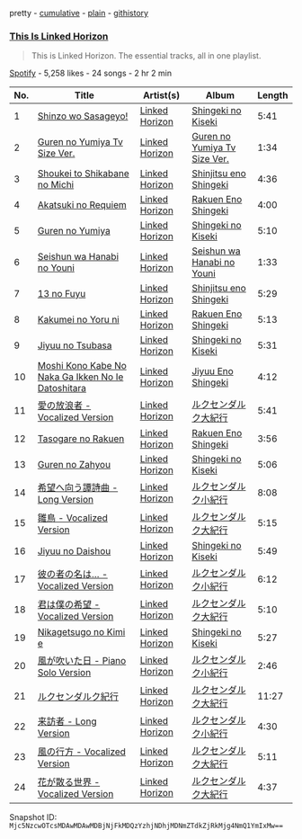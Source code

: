 pretty - [cumulative](/playlists/cumulative/37i9dQZF1DZ06evO1SlEIw.md) - [plain](/playlists/plain/37i9dQZF1DZ06evO1SlEIw) - [githistory](https://github.githistory.xyz/mackorone/spotify-playlist-archive/blob/main/playlists/plain/37i9dQZF1DZ06evO1SlEIw)

### [This Is Linked Horizon](https://open.spotify.com/playlist/37i9dQZF1DZ06evO1SlEIw)

> This is Linked Horizon\. The essential tracks, all in one playlist.

[Spotify](https://open.spotify.com/user/spotify) - 5,258 likes - 24 songs - 2 hr 2 min

| No. | Title | Artist(s) | Album | Length |
|---|---|---|---|---|
| 1 | [Shinzo wo Sasageyo!](https://open.spotify.com/track/5uraJqtCBvLpwt3VeomZdq) | [Linked Horizon](https://open.spotify.com/artist/3eNYrVLcWfjJ9JdH9kiPJO) | [Shingeki no Kiseki](https://open.spotify.com/album/24pr7CLiiJk8rUsXcocSA4) | 5:41 |
| 2 | [Guren no Yumiya Tv Size Ver.](https://open.spotify.com/track/6rsbsdiGDrYvhbb1K7ziTL) | [Linked Horizon](https://open.spotify.com/artist/3eNYrVLcWfjJ9JdH9kiPJO) | [Guren no Yumiya Tv Size Ver.](https://open.spotify.com/album/28mxaeUdRq9Z2f0BnrY9WT) | 1:34 |
| 3 | [Shoukei to Shikabane no Michi](https://open.spotify.com/track/7lcTpZtdTyfiIgVIpmTVut) | [Linked Horizon](https://open.spotify.com/artist/3eNYrVLcWfjJ9JdH9kiPJO) | [Shinjitsu eno Shingeki](https://open.spotify.com/album/36zFIAYiDzwr8ML2F6lEjH) | 4:36 |
| 4 | [Akatsuki no Requiem](https://open.spotify.com/track/2vH8JFJKfkAgZs1GFlOzGh) | [Linked Horizon](https://open.spotify.com/artist/3eNYrVLcWfjJ9JdH9kiPJO) | [Rakuen Eno Shingeki](https://open.spotify.com/album/6BDIotmFsibbcl4s5uaV4D) | 4:00 |
| 5 | [Guren no Yumiya](https://open.spotify.com/track/70p3HYq9iHZisJqpDmWd1U) | [Linked Horizon](https://open.spotify.com/artist/3eNYrVLcWfjJ9JdH9kiPJO) | [Shingeki no Kiseki](https://open.spotify.com/album/24pr7CLiiJk8rUsXcocSA4) | 5:10 |
| 6 | [Seishun wa Hanabi no Youni](https://open.spotify.com/track/7rNCnPglDEZn7pboEo24gC) | [Linked Horizon](https://open.spotify.com/artist/3eNYrVLcWfjJ9JdH9kiPJO) | [Seishun wa Hanabi no Youni](https://open.spotify.com/album/6LyBed3rgD3tqdWnPUyacK) | 1:33 |
| 7 | [13 no Fuyu](https://open.spotify.com/track/1orJXN3dA151HANn4gPZx2) | [Linked Horizon](https://open.spotify.com/artist/3eNYrVLcWfjJ9JdH9kiPJO) | [Shinjitsu eno Shingeki](https://open.spotify.com/album/36zFIAYiDzwr8ML2F6lEjH) | 5:29 |
| 8 | [Kakumei no Yoru ni](https://open.spotify.com/track/56eJgVP1LcvbuYecQicpYf) | [Linked Horizon](https://open.spotify.com/artist/3eNYrVLcWfjJ9JdH9kiPJO) | [Rakuen Eno Shingeki](https://open.spotify.com/album/6BDIotmFsibbcl4s5uaV4D) | 5:13 |
| 9 | [Jiyuu no Tsubasa](https://open.spotify.com/track/188vCXc4bAejLqGhpEVBGT) | [Linked Horizon](https://open.spotify.com/artist/3eNYrVLcWfjJ9JdH9kiPJO) | [Shingeki no Kiseki](https://open.spotify.com/album/24pr7CLiiJk8rUsXcocSA4) | 5:31 |
| 10 | [Moshi Kono Kabe No Naka Ga Ikken No Ie Datoshitara](https://open.spotify.com/track/2nHjd0aNkPjP5MnA6kMwFm) | [Linked Horizon](https://open.spotify.com/artist/3eNYrVLcWfjJ9JdH9kiPJO) | [Jiyuu Eno Shingeki](https://open.spotify.com/album/3SbektNvHcTUH5uP2fpiUP) | 4:12 |
| 11 | [愛の放浪者 \- Vocalized Version](https://open.spotify.com/track/2vHszXmgBO8zOR87nB2Gd2) | [Linked Horizon](https://open.spotify.com/artist/3eNYrVLcWfjJ9JdH9kiPJO) | [ルクセンダルク大紀行](https://open.spotify.com/album/4tJAqLvsQbbQKbRxMax1Kd) | 5:41 |
| 12 | [Tasogare no Rakuen](https://open.spotify.com/track/75S5vWZUfeTs1Bf6P6yXei) | [Linked Horizon](https://open.spotify.com/artist/3eNYrVLcWfjJ9JdH9kiPJO) | [Rakuen Eno Shingeki](https://open.spotify.com/album/6BDIotmFsibbcl4s5uaV4D) | 3:56 |
| 13 | [Guren no Zahyou](https://open.spotify.com/track/5CEBVy6ywqHcEOuFThtjEJ) | [Linked Horizon](https://open.spotify.com/artist/3eNYrVLcWfjJ9JdH9kiPJO) | [Shingeki no Kiseki](https://open.spotify.com/album/24pr7CLiiJk8rUsXcocSA4) | 5:06 |
| 14 | [希望へ向う譚詩曲 \- Long Version](https://open.spotify.com/track/5JXpmLfv4FroyVzbkkRSEg) | [Linked Horizon](https://open.spotify.com/artist/3eNYrVLcWfjJ9JdH9kiPJO) | [ルクセンダルク小紀行](https://open.spotify.com/album/2y1q4O6BcBYOCpC3VPT7pP) | 8:08 |
| 15 | [雛鳥 \- Vocalized Version](https://open.spotify.com/track/15IvoIfa5eyGjOzBqx95gl) | [Linked Horizon](https://open.spotify.com/artist/3eNYrVLcWfjJ9JdH9kiPJO) | [ルクセンダルク大紀行](https://open.spotify.com/album/4tJAqLvsQbbQKbRxMax1Kd) | 5:15 |
| 16 | [Jiyuu no Daishou](https://open.spotify.com/track/0Cd4mvL1nALj6QCCk2wpHf) | [Linked Horizon](https://open.spotify.com/artist/3eNYrVLcWfjJ9JdH9kiPJO) | [Shingeki no Kiseki](https://open.spotify.com/album/24pr7CLiiJk8rUsXcocSA4) | 5:49 |
| 17 | [彼の者の名は… \- Vocalized Version](https://open.spotify.com/track/7hrdmPqrrTKrMhwwUs893K) | [Linked Horizon](https://open.spotify.com/artist/3eNYrVLcWfjJ9JdH9kiPJO) | [ルクセンダルク小紀行](https://open.spotify.com/album/2y1q4O6BcBYOCpC3VPT7pP) | 6:12 |
| 18 | [君は僕の希望 \- Vocalized Version](https://open.spotify.com/track/11Z0ESWmihfMooJCVDngWz) | [Linked Horizon](https://open.spotify.com/artist/3eNYrVLcWfjJ9JdH9kiPJO) | [ルクセンダルク大紀行](https://open.spotify.com/album/4tJAqLvsQbbQKbRxMax1Kd) | 5:10 |
| 19 | [Nikagetsugo no Kimi e](https://open.spotify.com/track/7IMuezAZparajKkgkCMalN) | [Linked Horizon](https://open.spotify.com/artist/3eNYrVLcWfjJ9JdH9kiPJO) | [Shingeki no Kiseki](https://open.spotify.com/album/24pr7CLiiJk8rUsXcocSA4) | 5:27 |
| 20 | [風が吹いた日 \- Piano Solo Version](https://open.spotify.com/track/6huaX3NTgDSVAYJOjOJNn5) | [Linked Horizon](https://open.spotify.com/artist/3eNYrVLcWfjJ9JdH9kiPJO) | [ルクセンダルク小紀行](https://open.spotify.com/album/2y1q4O6BcBYOCpC3VPT7pP) | 2:46 |
| 21 | [ルクセンダルク紀行](https://open.spotify.com/track/0PbbrQy8ZkdRf5PDyXXcgN) | [Linked Horizon](https://open.spotify.com/artist/3eNYrVLcWfjJ9JdH9kiPJO) | [ルクセンダルク大紀行](https://open.spotify.com/album/4tJAqLvsQbbQKbRxMax1Kd) | 11:27 |
| 22 | [来訪者 \- Long Version](https://open.spotify.com/track/4tKj8h6sJQ4fK4HtT9Qu2Y) | [Linked Horizon](https://open.spotify.com/artist/3eNYrVLcWfjJ9JdH9kiPJO) | [ルクセンダルク小紀行](https://open.spotify.com/album/2y1q4O6BcBYOCpC3VPT7pP) | 4:30 |
| 23 | [風の行方 \- Vocalized Version](https://open.spotify.com/track/6O1RmgmLZEPpHvvyvqjlEy) | [Linked Horizon](https://open.spotify.com/artist/3eNYrVLcWfjJ9JdH9kiPJO) | [ルクセンダルク大紀行](https://open.spotify.com/album/4tJAqLvsQbbQKbRxMax1Kd) | 5:11 |
| 24 | [花が散る世界 \- Vocalized Version](https://open.spotify.com/track/75zWVtdvpl23vtRH4LnFS5) | [Linked Horizon](https://open.spotify.com/artist/3eNYrVLcWfjJ9JdH9kiPJO) | [ルクセンダルク大紀行](https://open.spotify.com/album/4tJAqLvsQbbQKbRxMax1Kd) | 4:37 |

Snapshot ID: `Mjc5NzcwOTcsMDAwMDAwMDBjNjFkMDQzYzhjNDhjMDNmZTdkZjRkMjg4NmQ1YmIxMw==`
